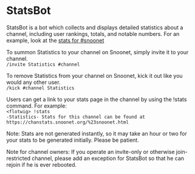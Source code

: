 StatsBot
========

StatsBot is a bot which collects and displays detailed statistics about a channel, including user rankings, totals, and notable numbers. For an example, look at the [stats for #snoonet](https://chanstats.snoonet.org/%23snoonet.html)

To summon Statistics to your channel on Snoonet, simply invite it to your channel.  
`/invite Statistics #channel`

To remove Statistics from your channel on Snoonet, kick it out like you would any other user.  
`/kick #channel Statistics`

Users can get a link to your stats page in the channel by using the !stats command. For example:  
`<flotwig> !stats`  
`-Statistics- Stats for this channel can be found at https://chanstats.snoonet.org/%23snoonet.html`

Note: Stats are not generated instantly, so it may take an hour or two for your stats to be generated initially. Please be patient.

Note for channel owners: If you operate an invite-only or otherwise join-restricted channel, please add an exception for StatsBot so that he can rejoin if he is ever rebooted.

